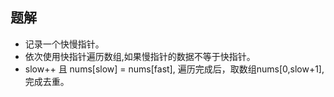 ## 题解
* 记录一个快慢指针。
* 依次使用快指针遍历数组,如果慢指针的数据不等于快指针。
* slow++ 且 nums[slow] = nums[fast], 遍历完成后，取数组nums[0,slow+1],完成去重。

